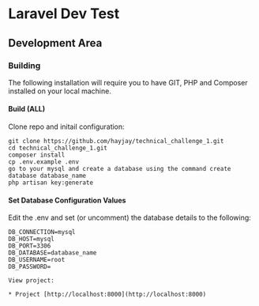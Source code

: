 # Laravel Dev Test

## Development Area

### Building

The following installation will require you to have GIT, PHP and Composer installed on 
your local machine.

#### Build (ALL)

Clone repo and initail configuration:
```
git clone https://github.com/hayjay/technical_challenge_1.git
cd technical_challenge_1.git
composer install
cp .env.example .env
go to your mysql and create a database using the command create database database_name
php artisan key:generate

```
#### Set Database Configuration Values

Edit the .env and set (or uncomment) the database details to the following:
```
DB_CONNECTION=mysql
DB_HOST=mysql
DB_PORT=3306
DB_DATABASE=database_name
DB_USERNAME=root
DB_PASSWORD=

View project:

* Project [http://localhost:8000](http://localhost:8000)